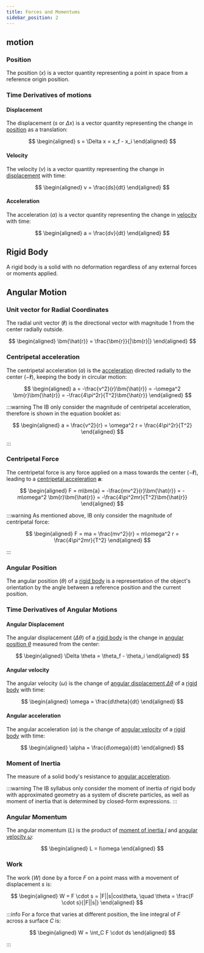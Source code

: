 ```yaml
---
title: Forces and Momentums
sidebar_position: 2
---
```


## motion

### Position

The position ($x$) is a vector quantity representing a point in space from a reference origin position.

### Time Derivatives of motions

#### Displacement

The displacement ($s$ or $\Delta x$) is a vector quantity representing the change in [position](#position) as a translation:

$$
\begin{aligned}
    s = \Delta x = x_f - x_i
\end{aligned}
$$

#### Velocity

The velocity ($v$) is a vector quantity representing the change in [displacement](#displacement) with time:

$$
\begin{aligned}
    v = \frac{ds}{dt}
\end{aligned}
$$

#### Acceleration

The acceleration ($a$) is a vector quantity representing the change in [velocity](#velocity) with time:

$$
\begin{aligned}
    a = \frac{dv}{dt}
\end{aligned}
$$

## Rigid Body

A rigid body is a solid with no deformation regardless of any external forces or moments applied.

## Angular Motion

### Unit vector for Radial Coordinates

The radial unit vector ($\bm{\hat{r}}$) is the directional vector with magnitude $1$ from the center radially outside.

$$
\begin{aligned}
    \bm{\hat{r}} = \frac{\bm{r}}{|\bm{r}|}
\end{aligned}
$$

### Centripetal acceleration

The centripetal acceleration ($a$) is the [acceleration](#acceleration) directed radially to the center ($-\bm{\hat{r}}$), keeping the body in circular motion:

$$
\begin{aligned}
    a = -\frac{v^2}{r}\bm{\hat{r}} = -\omega^2 \bm{r}\bm{\hat{r}} = -\frac{4\pi^2r}{T^2}\bm{\hat{r}}
\end{aligned}
$$

:::warning
The IB only consider the magnitude of centripetal acceleration, therefore is shown in the equation booklet as:

$$
\begin{aligned}
    a = \frac{v^2}{r} = \omega^2 r = \frac{4\pi^2r}{T^2}
\end{aligned}
$$

:::

### Centripetal Force

The centripetal force is any force applied on a mass towards the center ($-\bm{\hat{r}}$), leading to a [centripetal acceleration](#centripetal-acceleration) $\bm{a}$:

$$
\begin{aligned}
    F = m\bm{a} = -\frac{mv^2}{r}\bm{\hat{r}} = -m\omega^2 \bm{r}\bm{\hat{r}} = -\frac{4\pi^2mr}{T^2}\bm{\hat{r}}
\end{aligned}
$$

:::warning
As mentioned above, IB only consider the magnitude of centripetal force:

$$
\begin{aligned}
    F = ma = \frac{mv^2}{r} = m\omega^2 r = \frac{4\pi^2mr}{T^2}
\end{aligned}
$$

:::

### Angular Position

The angular position ($\theta$) of a [rigid body](#rigid-body) is a representation of the object's orientation by the angle between a reference position and the current position.

### Time Derivatives of Angular Motions

#### Angular Displacement

The angular displacement ($\Delta \theta$) of a [rigid body](#rigid-body) is the change in [angular position $\theta$](#angular-position) measured from the center:

$$
\begin{aligned}
    \Delta \theta = \theta_f - \theta_i
\end{aligned}
$$

#### Angular velocity

The angular velocity ($\omega$) is the change of [angular displacement $\Delta \theta$](#angular-displacement) of a [rigid body](#rigid-body) with time:

$$
\begin{aligned}
   \omega = \frac{d\theta}{dt}
\end{aligned}
$$

#### Angular acceleration

The angular acceleration ($\alpha$) is the change of [angular velocity](#angular-velocity) of a [rigid body](#rigid-body) with time:

$$
\begin{aligned}
    \alpha = \frac{d\omega}{dt}
\end{aligned}
$$

### Moment of Inertia

The measure of a solid body's resistance to [angular acceleration](#angular-acceleration).

:::warning
The IB syllabus only consider the moment of inertia of rigid body with approximated geometry as a system of discrete particles, as well as moment of inertia that is determined by closed-form expressions.
:::

### Angular Momentum

The angular momentum ($L$) is the product of [moment of inertia $I$](#moment-of-inertia) and [angular velocity $\omega$](#angular-velocity):

$$
\begin{aligned}
    L = I\omega
\end{aligned}
$$

### Work

The work ($W$) done by a force $F$ on a point mass with a movement of displacement $s$ is:

$$
\begin{aligned}
    W = F \cdot s = |F||s|cos\theta, \quad \theta = \frac{F \cdot s}{|F||s|}
\end{aligned}
$$

:::info
For a force that varies at different position, the line integral of $F$ across a surface $C$ is:

$$
\begin{aligned}
    W = \int_C F \cdot ds
\end{aligned}
$$

:::
